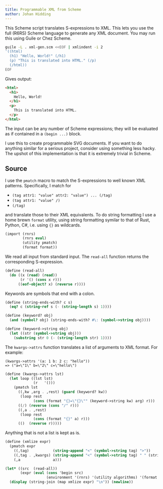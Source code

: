 ```yaml
---
title: Programmable XML from Scheme
author: Johan Hidding
---
```


This Scheme script translates S-expressions to XML. This lets you use the full (R6RS) Scheme language to generate any XML document. You may run this using Guile or Chez Scheme.

```bash
guile -L . xml-gen.scm <<EOF | xmlindent -i 2
'((html)
  (h1) "Hello, World!" (/h1)
  (p) "This is translated into HTML." (/p)
  (/html))
EOF
```

Gives output:

```html
<html>
  <h1>
    Hello, World!
  </h1>
  <p>
    This is translated into HTML.
  </p>
</html>
```

The input can be any number of Scheme expressions; they will be evaluated as if contained in a `(begin ...)` block.

I use this to create programmable SVG documents. If you want to do anything similar for a serious project, consider using something less hacky. The upshot of this implementation is that it is extremely trivial in Scheme.

## Source
I use the `pmatch` macro to match the S-expressions to well known XML patterns. Specifically, I match for

- `(tag attr1: "value" attr2: "value") ... (/tag)`
- `(tag attr1: "value" /)`
- `(/tag)`

and translate those to their XML equivalents. To do string formatting I use a home brewn `format` utility, using string formatting symilar to that of Rust, Python, C#, i.e. using `{}` as wildcards.

``` {.scheme file=xml-gen.scm #main}
(import (rnrs)
        (rnrs eval)
        (utility pmatch)
        (format format))
```

We read all input from standard input. The `read-all` function returns the corresponding S-expression.

``` {.scheme #main}
(define (read-all)
  (do ((x (read) (read))
       (r '() (cons x r)))
      ((eof-object? x) (reverse r))))
```

Keywords are symbols that end with a colon.

``` {.scheme #main}
(define (string-ends-with? c s)
  (eq? c (string-ref s (- (string-length s) 1))))

(define (keyword? obj)
  (and (symbol? obj) (string-ends-with? #\: (symbol->string obj))))

(define (keyword->string obj)
  (let ((str (symbol->string obj)))
    (substring str 0 (- (string-length str) 1))))
```

The `kwargs->attrs` function translates a list of arguments to XML format. For example:

``` {.scheme}
(kwargs->attrs '(a: 1 b: 2 c: "hello"))
=> ("a=\"1\" b=\"2\" c=\"hello\")
```

``` {.scheme #main}
(define (kwargs->attrs lst)
  (let loop ((lst lst)
             (r   '()))
    (pmatch lst
      ((,kw ,arg . ,rest) (guard (keyword? kw))
       (loop rest
             (cons (format "{}=\"{}\"" (keyword->string kw) arg) r)))
      ((/) (reverse (cons "/" r)))
      ((,a . ,rest)
       (loop rest
             (cons (format "{}" a) r)))
      (()  (reverse r)))))
```

Anything that is not a list is kept as is.

``` {.scheme #main}
(define (xmlize expr)
  (pmatch expr
    ((,tag)           (string-append "<" (symbol->string tag) ">"))
    ((,tag . ,kwargs) (string-append "<" (symbol->string tag) " " (string-join (kwargs->attrs kwargs) " ") ">"))
    (,a               a)))
```

``` {.scheme #main}
(let* ((src  (read-all))
       (expr (eval (cons 'begin src)
                   (environment '(rnrs) '(utility algorithms) '(format format)))))
  (display (string-join (map xmlize expr) "\n")) (newline))
```